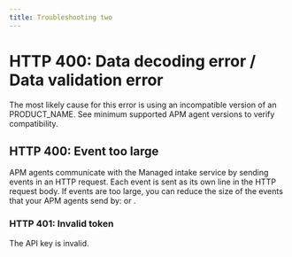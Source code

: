 ```yaml
---
title: Troubleshooting two
---
```


# HTTP 400: Data decoding error / Data validation error

The most likely cause for this error is using an incompatible version of an PRODUCT_NAME.
See <DocLink slug="/serverless/observability/apm-agents-elastic-apm-agents" section="minimum-supported-versions">minimum supported APM agent versions</DocLink> to verify compatibility.

<div id="event-too-large"></div>

## HTTP 400: Event too large

APM agents communicate with the Managed intake service by sending events in an HTTP request. Each event is sent as its own line in the HTTP request body. If events are too large, you can reduce the size of the events that your APM agents send by: <DocLink slug="/serverless/observability/apm-compress-spans" text="enabling span compression" /> or <DocLink slug="/serverless/observability/apm-stacktrace-collection" text="reducing collected stack trace information" />.

<div id="unauthorized"></div>

### HTTP 401: Invalid token

The API key is invalid.
